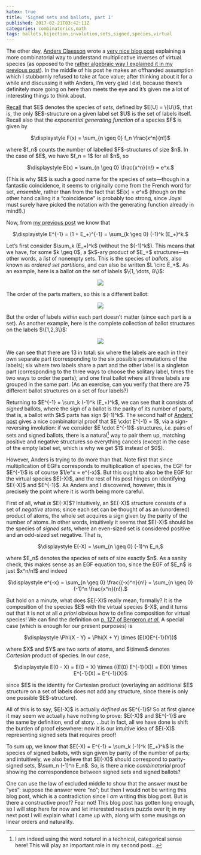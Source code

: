 ```yaml
---
katex: true
title: 'Signed sets and ballots, part 1'
published: 2017-02-21T03:42:11Z
categories: combinatorics,math
tags: ballots,bijection,involution,sets,signed,species,virtual
---
```


<p>The other day, <a href="http://akc.is/">Anders Claesson</a> wrote a <a href="http://akc.is/blog/2017-02-18-Inverse-species-and-sign-reversing-involutions.html">very nice blog post</a> explaining a more combinatorial way to understand multiplicative inverses of virtual species (as opposed to the <a href="https://byorgey.wordpress.com/2017/02/10/virtual-species-suffice/">rather algebraic way I explained it in my previous post</a>). In the middle of his post he makes an offhanded assumption which I stubbornly refused to take at face value; after thinking about it for a while and discussing it with Anders, I’m very glad I did, because there’s definitely more going on here than meets the eye and it’s given me a lot of interesting things to think about.</p>
<p><a href="https://byorgey.wordpress.com/2013/01/07/the-algebra-of-species-primitives/">Recall</a> that $E$ denotes the species of <em>sets</em>, defined by $E[U] = \{U\}$, that is, the only $E$-structure on a given label set $U$ is the set of labels itself. Recall also that the <em>exponential generating function</em> of a species $F$ is given by</p>
<p><div style="text-align:center;">
$\displaystyle F(x) = \sum_{n \geq 0} f_n \frac{x^n}{n!}$
</div></p>
<p>where $f_n$ counts the number of labelled $F$-structures of size $n$. In the case of $E$, we have $f_n = 1$ for all $n$, so</p>
<p><div style="text-align:center;">
$\displaystyle E(x) = \sum_{n \geq 0} \frac{x^n}{n!} = e^x.$
</div></p>
<p>(This is why $E$ is such a good name for the species of sets—though in a fantastic coincidence, it seems to originally come from the French word for set, <em>ensemble</em>, rather than from the fact that $E(x) = e^x$ (though on the other hand calling it a “coincidence” is probably too strong, since Joyal must surely have picked the notation with the generating function already in mind!).)</p>
<p>Now, from <a href="https://byorgey.wordpress.com/2017/02/10/virtual-species-suffice/">my previous post</a> we know that</p>
<p><div style="text-align:center;">
$\displaystyle E^{-1} = (1 + E_+)^{-1} = \sum_{k \geq 0} (-1)^k (E_+)^k.$
</div></p>
<p>Let’s first consider $\sum_k (E_+)^k$ (without the $(-1)^k$). This means that we have, for some $k \geq 0$, a $k$-ary product of $E_+$ structures—in other words, a <em>list</em> of nonempty sets. This is the species of <em>ballots</em>, also known as <em>ordered set partitions</em>, and can also be written $L \circ E_+$. As an example, here is a ballot on the set of labels $\{1, \dots, 8\}$:</p>
<div style="text-align:center;">
<p><img src="http://byorgey.files.wordpress.com/2017/02/c2e7cb4f515e8038.png" /></p>
</div>
<p>The order of the parts matters, so this is a different ballot:</p>
<div style="text-align:center;">
<p><img src="http://byorgey.files.wordpress.com/2017/02/59ddb0d0198f3856.png" /></p>
</div>
<p>But the order of labels <em>within</em> each part doesn’t matter (since each part is a set). As another example, here is the complete collection of ballot structures on the labels $\{1,2,3\}$:</p>
<div style="text-align:center;">
<p><img src="http://byorgey.files.wordpress.com/2017/02/8b59608fc2f5cd9e.png" /></p>
</div>
<p>We can see that there are 13 in total: six where the labels are each in their own separate part (corresponding to the six possible permutations of the labels); six where two labels share a part and the other label is a singleton part (corresponding to the three ways to choose the solitary label, times the two ways to order the parts); and one final ballot where all three labels are grouped in the same part. (As an exercise, can you verify that there are 75 different ballot structures on a set of four labels?)</p>
<p>Returning to $E^{-1} = \sum_k (-1)^k (E_+)^k$, we can see that it consists of <em>signed</em> ballots, where the sign of a ballot is the parity of its number of parts, that is, a ballot with $k$ parts has sign $(-1)^k$. The second half of <a href="http://akc.is/blog/2017-02-18-Inverse-species-and-sign-reversing-involutions.html">Anders’ post</a> gives a nice combinatorial proof that $E \cdot E^{-1} = 1$, via a sign-reversing involution: if we consider $E \cdot E^{-1}$-structures, <em>i.e.</em> pairs of sets and signed ballots, there is a natural<a href="#fn1" class="footnoteRef" id="fnref1"><sup>1</sup></a> way to pair them up, matching positive and negative structures so everything cancels (except in the case of the empty label set, which is why we get $1$ instead of $0$).</p>
<p>However, Anders is trying to do more than that. Note first that since multiplication of EGFs corresponds to multiplication of species, the EGF for $E^{-1}$ is of course $1/e^x = e^{-x}$. But this ought to also be the EGF for the virtual species $E(-X)$, and the rest of his post hinges on identifying $E(-X)$ and $E^{-1}$. As Anders and I discovered, however, this is precisely the point where it is worth being more careful.</p>
<p>First of all, what <em>is</em> $E(-X)$? Intuitively, an $E(-X)$ structure consists of a set of <em>negative</em> atoms; since each set can be thought of as an (unordered) product of atoms, the whole set acquires a sign given by the parity of the number of atoms. In other words, intuitively it seems that $E(-X)$ should be the species of <em>signed sets</em>, where an even-sized set is considered positive and an odd-sized set negative. That is,</p>
<p><div style="text-align:center;">
$\displaystyle E(-X) = \sum_{n \geq 0} (-1)^n E_n,$
</div></p>
<p>where $E_n$ denotes the species of sets of size exactly $n$. As a sanity check, this makes sense as an EGF equation too, since the EGF of $E_n$ is just $x^n/n!$ and indeed</p>
<p><div style="text-align:center;">
$\displaystyle e^{-x} = \sum_{n \geq 0} \frac{(-x)^n}{n!} = \sum_{n \geq 0} (-1)^n \frac{x^n}{n!}.$
</div></p>
<p>But hold on a minute, what does $E(-X)$ really mean, formally? It is the composition of the species $E$ with the virtual species $-X$, and it turns out that it is not at all <em>a priori</em> obvious how to define composition for virtual species! We can find the definition on <a href="https://books.google.com/books?id=83odtWY4eogC&amp;q=127#v=snippet&amp;q=127&amp;f=false">p. 127 of Bergeron <em>et al.</em></a> A special case (which is enough for our present purposes) is</p>
<p><div style="text-align:center;">
$\displaystyle \Phi(X - Y) = \Phi(X + Y) \times (E(X)E^{-1}(Y))$
</div></p>
<p>where $X$ and $Y$ are two sorts of atoms, and $\times$ denotes <em>Cartesian</em> product of species. In our case,</p>
<p><div style="text-align:center;">
$\displaystyle E(0 - X) = E(0 + X) \times ((E(0) E^{-1}(X)) = E(X) \times E^{-1}(X) = E^{-1}(X)$
</div></p>
<p>since $E$ is the identity for Cartesian product (overlaying an additional $E$ structure on a set of labels does not add any structure, since there is only one possible $E$-structure).</p>
<p>All of this is to say, $E(-X)$ is actually <em>defined as</em> $E^{-1}$! So at first glance it may seem we actually have nothing to prove: $E(-X)$ and $E^{-1}$ are the same by definition, end of story. …but in fact, all we have done is shift the burden of proof elsewhere: now it is our intuitive idea of $E(-X)$ representing signed sets that requires proof!</p>
<p>To sum up, we know that $E(-X) = E^{-1} = \sum_k (-1)^k (E_+)^k$ is the species of signed ballots, with sign given by parity of the number of parts; and intuitively, we also believe that $E(-X)$ should correspond to parity-signed sets, $\sum_n (-1)^n E_n$. So, is there a nice <em>combinatorial</em> proof showing the correspondence between signed sets and signed ballots?</p>
<p>One can use the law of excluded middle to show that the answer must be “yes”: suppose the answer were “no”; but then I would not be writing this blog post, which is a contradiction since I <em>am</em> writing this blog post. But is there a constructive proof? Fear not! This blog post has gotten long enough, so I will stop here for now and let interested readers puzzle over it; in my next post I will explain what I came up with, along with some musings on linear orders and naturality.</p>
<div class="footnotes">
<hr />
<ol>
<li id="fn1"><p>I am indeed using the word <em>natural</em> in a technical, categorical sense here! This will play an important role in my second post…<a href="#fnref1">↩</a></p></li>
</ol>
</div>

